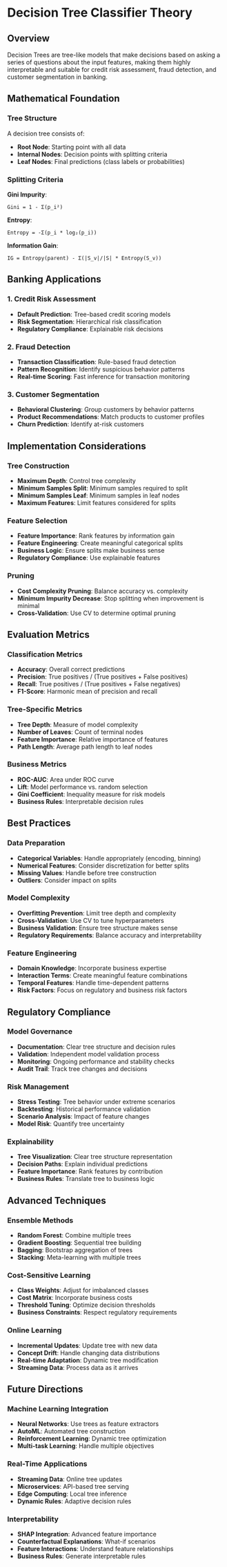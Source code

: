 # Decision Tree Classifier Theory

## Overview
Decision Trees are tree-like models that make decisions based on asking a series of questions about the input features, making them highly interpretable and suitable for credit risk assessment, fraud detection, and customer segmentation in banking.

## Mathematical Foundation

### Tree Structure
A decision tree consists of:
- **Root Node**: Starting point with all data
- **Internal Nodes**: Decision points with splitting criteria
- **Leaf Nodes**: Final predictions (class labels or probabilities)

### Splitting Criteria
**Gini Impurity**:
```
Gini = 1 - Σ(p_i²)
```

**Entropy**:
```
Entropy = -Σ(p_i * log₂(p_i))
```

**Information Gain**:
```
IG = Entropy(parent) - Σ(|S_v|/|S| * Entropy(S_v))
```

## Banking Applications

### 1. Credit Risk Assessment
- **Default Prediction**: Tree-based credit scoring models
- **Risk Segmentation**: Hierarchical risk classification
- **Regulatory Compliance**: Explainable risk decisions

### 2. Fraud Detection
- **Transaction Classification**: Rule-based fraud detection
- **Pattern Recognition**: Identify suspicious behavior patterns
- **Real-time Scoring**: Fast inference for transaction monitoring

### 3. Customer Segmentation
- **Behavioral Clustering**: Group customers by behavior patterns
- **Product Recommendations**: Match products to customer profiles
- **Churn Prediction**: Identify at-risk customers

## Implementation Considerations

### Tree Construction
- **Maximum Depth**: Control tree complexity
- **Minimum Samples Split**: Minimum samples required to split
- **Minimum Samples Leaf**: Minimum samples in leaf nodes
- **Maximum Features**: Limit features considered for splits

### Feature Selection
- **Feature Importance**: Rank features by information gain
- **Feature Engineering**: Create meaningful categorical splits
- **Business Logic**: Ensure splits make business sense
- **Regulatory Compliance**: Use explainable features

### Pruning
- **Cost Complexity Pruning**: Balance accuracy vs. complexity
- **Minimum Impurity Decrease**: Stop splitting when improvement is minimal
- **Cross-Validation**: Use CV to determine optimal pruning

## Evaluation Metrics

### Classification Metrics
- **Accuracy**: Overall correct predictions
- **Precision**: True positives / (True positives + False positives)
- **Recall**: True positives / (True positives + False negatives)
- **F1-Score**: Harmonic mean of precision and recall

### Tree-Specific Metrics
- **Tree Depth**: Measure of model complexity
- **Number of Leaves**: Count of terminal nodes
- **Feature Importance**: Relative importance of features
- **Path Length**: Average path length to leaf nodes

### Business Metrics
- **ROC-AUC**: Area under ROC curve
- **Lift**: Model performance vs. random selection
- **Gini Coefficient**: Inequality measure for risk models
- **Business Rules**: Interpretable decision rules

## Best Practices

### Data Preparation
- **Categorical Variables**: Handle appropriately (encoding, binning)
- **Numerical Features**: Consider discretization for better splits
- **Missing Values**: Handle before tree construction
- **Outliers**: Consider impact on splits

### Model Complexity
- **Overfitting Prevention**: Limit tree depth and complexity
- **Cross-Validation**: Use CV to tune hyperparameters
- **Business Validation**: Ensure tree structure makes sense
- **Regulatory Requirements**: Balance accuracy and interpretability

### Feature Engineering
- **Domain Knowledge**: Incorporate business expertise
- **Interaction Terms**: Create meaningful feature combinations
- **Temporal Features**: Handle time-dependent patterns
- **Risk Factors**: Focus on regulatory and business risk factors

## Regulatory Compliance

### Model Governance
- **Documentation**: Clear tree structure and decision rules
- **Validation**: Independent model validation process
- **Monitoring**: Ongoing performance and stability checks
- **Audit Trail**: Track tree changes and decisions

### Risk Management
- **Stress Testing**: Tree behavior under extreme scenarios
- **Backtesting**: Historical performance validation
- **Scenario Analysis**: Impact of feature changes
- **Model Risk**: Quantify tree uncertainty

### Explainability
- **Tree Visualization**: Clear tree structure representation
- **Decision Paths**: Explain individual predictions
- **Feature Importance**: Rank features by contribution
- **Business Rules**: Translate tree to business logic

## Advanced Techniques

### Ensemble Methods
- **Random Forest**: Combine multiple trees
- **Gradient Boosting**: Sequential tree building
- **Bagging**: Bootstrap aggregation of trees
- **Stacking**: Meta-learning with multiple trees

### Cost-Sensitive Learning
- **Class Weights**: Adjust for imbalanced classes
- **Cost Matrix**: Incorporate business costs
- **Threshold Tuning**: Optimize decision thresholds
- **Business Constraints**: Respect regulatory requirements

### Online Learning
- **Incremental Updates**: Update tree with new data
- **Concept Drift**: Handle changing data distributions
- **Real-time Adaptation**: Dynamic tree modification
- **Streaming Data**: Process data as it arrives

## Future Directions

### Machine Learning Integration
- **Neural Networks**: Use trees as feature extractors
- **AutoML**: Automated tree construction
- **Reinforcement Learning**: Dynamic tree optimization
- **Multi-task Learning**: Handle multiple objectives

### Real-Time Applications
- **Streaming Data**: Online tree updates
- **Microservices**: API-based tree serving
- **Edge Computing**: Local tree inference
- **Dynamic Rules**: Adaptive decision rules

### Interpretability
- **SHAP Integration**: Advanced feature importance
- **Counterfactual Explanations**: What-if scenarios
- **Feature Interactions**: Understand feature relationships
- **Business Rules**: Generate interpretable rules

